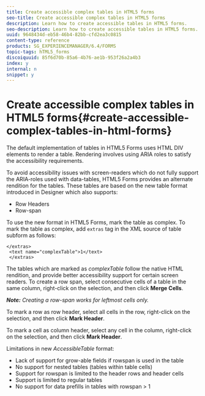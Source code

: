```yaml
---
title: Create accessible complex tables in HTML5 forms
seo-title: Create accessible complex tables in HTML5 forms
description: Learn how to create accessible tables in HTML5 forms. 
seo-description: Learn how to create accessible tables in HTML5 forms. 
uuid: 9648434d-eb58-46b4-82bb-cfd2ea3c0815
content-type: reference
products: SG_EXPERIENCEMANAGER/6.4/FORMS
topic-tags: hTML5_forms
discoiquuid: 85f6d70b-85a6-4b76-ae1b-953f26a2a4b3
index: y
internal: n
snippet: y
---
```


# Create accessible complex tables in HTML5 forms{#create-accessible-complex-tables-in-html-forms}

The default implementation of tables in HTML5 Forms uses HTML DIV elements to render a table. Rendering involves using ARIA roles to satisfy the accessibility requirements.

To avoid accessibility issues with screen-readers which do not fully support the ARIA-roles used with data-tables, HTML5 Forms provides an alternate rendition for the tables. These tables are based on the new table format introduced in Designer which also supports:

* Row Headers
* Row-span

To use the new format in HTML5 Forms, mark the table as complex. To mark the table as complex, add `extras` tag in the XML source of table subform as follows:

```
</extras>
 <text name="complexTable">1</text>
 </extras>
```

The tables which are marked as *complexTable* follow the native HTML rendition, and provide better accessibility support for certain screen readers.  To create a row span, select consecutive cells of a table in the same column, right-click on the selection, and then click **Merge Cells**.

***Note:** Creating a row-span works for leftmost cells only.*

To mark a row as row header, select all cells in the row, right-click on the selection, and then click **Mark Header**.

To mark a cell as column header, select any cell in the column, right-click on the selection, and then click **Mark Header**.

Limitations in new *AccessibleTable* format:

* Lack of support for grow-able fields if rowspan is used in the table
* No support for nested tables (tables within table cells)
* Support for rowspan is limited to the header rows and header cells
* Support is limited to regular tables
* No support for data prefills in tables with rowspan &gt; 1

